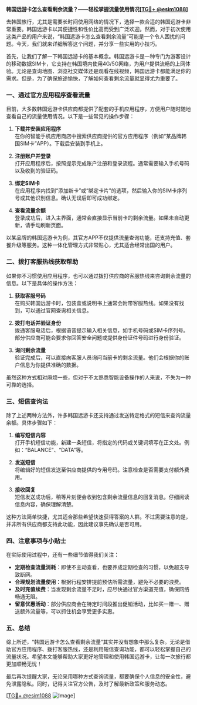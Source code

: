 **韩国远游卡怎么查看剩余流量？——轻松掌握流量使用情况[[TG💪+ @esim1088](https://t.me/s/esim1088)]**

去韩国旅行，尤其是需要长时间使用网络的情况下，选择一款合适的韩国远游卡非常重要。韩国远游卡以其便捷性和性价比高而受到广泛欢迎。然而，对于初次使用这类产品的用户来说，“韩国远游卡怎么查看剩余流量”可能是一个令人困扰的问题。今天，我们就来详细解答这个问题，并分享一些实用的小技巧。

首先，让我们了解一下韩国远游卡的基本概念。韩国远游卡是一种专门为游客设计的移动数据SIM卡，它支持在韩国境内使用4G/5G网络，为用户提供流畅的上网体验。无论是查询地图、浏览社交媒体还是观看在线视频，韩国远游卡都能满足你的需求。但是，为了确保旅途愉快，了解如何查看剩余流量就显得尤为重要了。

### **一、通过官方应用程序查看流量**

目前，大多数韩国远游卡供应商都提供了配套的手机应用程序，方便用户随时随地查看自己的流量使用情况。以下是一些常见的操作步骤：

1. **下载并安装应用程序**  
   在你的智能手机应用商店中搜索供应商提供的官方应用程序（例如“某品牌韩国SIM卡”APP）。下载后安装到手机上。

2. **注册账户并登录**  
   打开应用程序后，按照提示完成账户注册和登录流程。通常需要输入手机号码以及收到的验证码。

3. **绑定SIM卡**  
   在应用程序内找到“添加新卡”或“绑定卡片”的选项，然后输入你的SIM卡序列号或其他识别信息。确认无误后即可成功绑定。

4. **查看流量余额**  
   登录成功后，进入主界面，通常会直接显示当前卡的剩余流量。如果未自动更新，请手动刷新页面。

以某品牌的韩国远游卡为例，其官方APP不仅提供流量查询功能，还支持充值、套餐升级等服务。这种一体化管理方式非常贴心，尤其适合经常出国的用户。

### **二、拨打客服热线获取帮助**

如果你不习惯使用应用程序，也可以通过拨打供应商的客服热线来咨询剩余流量的信息。以下是具体的操作方法：

1. **获取客服号码**  
   在购买韩国远游卡时，包装盒或说明书上通常会附带客服热线。如果没有找到，可以通过官网查询相关信息。

2. **拨打电话并验证身份**  
   拨通客服电话后，根据语音提示输入相关信息，如手机号码或SIM卡序列号。部分供应商可能会要求你回答安全问题或提供身份证件号码进行身份验证。

3. **询问剩余流量**  
   验证完成后，可以直接向客服人员询问当前卡的剩余流量。他们会根据你的账户信息为你提供准确的数据。

虽然这种方式相对麻烦一些，但对于不太熟悉智能设备操作的人来说，不失为一种可靠的选择。

### **三、短信查询法**

除了上述两种方法外，许多韩国远游卡还支持通过发送特定格式的短信来查询流量余额。具体步骤如下：

1. **编写短信内容**  
   打开手机短信功能，新建一条短信，将指定的代码或关键词填写在正文处。例如：“BALANCE”、“DATA”等。

2. **发送短信**  
   将编辑好的短信发送至供应商提供的专用号码。注意检查是否需要支付额外费用。

3. **接收回复**  
   短信发送成功后，稍等片刻便会收到包含剩余流量信息的回复消息。仔细阅读信息内容，确保理解清楚。

这种方法简单快捷，尤其适合那些希望快速获得答案的人群。不过需要注意的是，并非所有供应商都支持此功能，因此建议事先确认是否可用。

### **四、注意事项与小贴士**

在实际使用过程中，还有一些细节值得我们关注：

- **定期检查流量消耗**：即使不主动查看，也要养成定期检查的习惯，以免超支导致断网。
- **合理规划流量使用**：根据行程安排提前预估所需流量，避免不必要的浪费。
- **及时充值续费**：当发现剩余流量不足时，应尽快通过官方渠道充值，确保网络畅通无阻。
- **留意优惠活动**：部分供应商会在特定时间段推出促销活动，比如买一赠一、赠送额外流量等，可以抓住机会享受更多实惠。

### **五、总结**

综上所述，“韩国远游卡怎么查看剩余流量”其实并没有想象中那么复杂。无论是借助官方应用程序、拨打客服热线，还是利用短信查询功能，都可以轻松掌握自己的流量状况。希望本文能够帮助大家更好地管理和使用韩国远游卡，让每一次旅行都更加顺畅无忧！

最后再次提醒大家，无论采用哪种方式查询流量，都要确保个人信息的安全性，避免泄露隐私。同时，记得关注官方公告，及时了解最新政策和服务动态。

[[TG💪+ @esim1088](https://t.me/s/esim1088) ![Image](https://i.postimg.cc/4NQfJmqS/Snipaste-2025-05-13-00-14-12.png)]